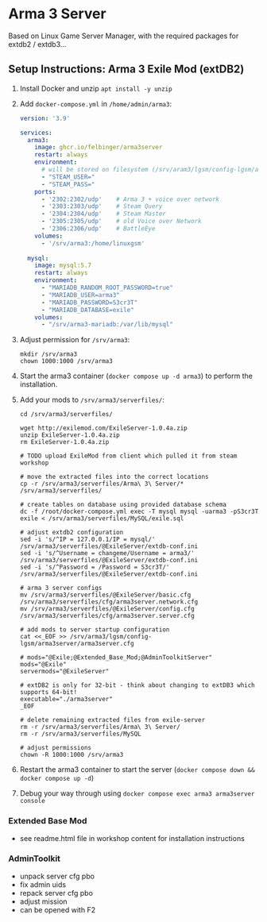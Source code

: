 # Arma 3 Server
Based on Linux Game Server Manager, with the required packages for extdb2 / extdb3...

## Setup Instructions: Arma 3 Exile Mod (extDB2)
1. Install Docker and unzip `apt install -y unzip`
2. Add `docker-compose.yml` in `/home/admin/arma3`:
    ```yaml
    version: '3.9'

    services:
      arma3:
        image: ghcr.io/felbinger/arma3server
        restart: always
        environment:
          # will be stored on filesystem (/srv/aram3/lgsm/config-lgsm/arma3server/arma3server.cfg) during installation
          - "STEAM_USER="
          - "STEAM_PASS="
        ports:
          - '2302:2302/udp'    # Arma 3 + voice over network
          - '2303:2303/udp'    # Steam Query
          - '2304:2304/udp'    # Steam Master
          - '2305:2305/udp'    # old Voice over Network
          - '2306:2306/udp'    # BattleEye
        volumes:
          - '/srv/arma3:/home/linuxgsm'
          
      mysql:
        image: mysql:5.7
        restart: always
        environment:
          - "MARIADB_RANDOM_ROOT_PASSWORD=true"
          - "MARIADB_USER=arma3"
          - "MARIADB_PASSWORD=S3cr3T"
          - "MARIADB_DATABASE=exile"
        volumes:
          - "/srv/arma3-mariadb:/var/lib/mysql"
    ```

3. Adjust permission for `/srv/arma3`:
    ```shell
    mkdir /srv/arma3
    chown 1000:1000 /srv/arma3
    ```

4. Start the arma3 container (`docker compose up -d arma3`) to perform the installation.

5. Add your mods to `/srv/arma3/serverfiles/`:
    ```shell
    cd /srv/arma3/serverfiles/
    
    wget http://exilemod.com/ExileServer-1.0.4a.zip
    unzip ExileServer-1.0.4a.zip 
    rm ExileServer-1.0.4a.zip
    
    # TODO upload ExileMod from client which pulled it from steam workshop  
    
    # move the extracted files into the correct locations
    cp -r /srv/arma3/serverfiles/Arma\ 3\ Server/* /srv/arma3/serverfiles/

    # create tables on database using provided database schema
    dc -f /root/docker-compose.yml exec -T mysql mysql -uarma3 -pS3cr3T exile < /srv/arma3/serverfiles/MySQL/exile.sql
    
    # adjust extdb2 configuration
    sed -i 's/^IP = 127.0.0.1/IP = mysql/' /srv/arma3/serverfiles/@ExileServer/extdb-conf.ini
    sed -i 's/^Username = changeme/Username = arma3/' /srv/arma3/serverfiles/@ExileServer/extdb-conf.ini
    sed -i 's/^Password = /Password = S3cr3T/' /srv/arma3/serverfiles/@ExileServer/extdb-conf.ini

    # arma 3 server configs
    mv /srv/arma3/serverfiles/@ExileServer/basic.cfg /srv/arma3/serverfiles/cfg/arma3server.network.cfg
    mv /srv/arma3/serverfiles/@ExileServer/config.cfg /srv/arma3/serverfiles/cfg/arma3server.server.cfg 

    # add mods to server startup configuration
    cat <<_EOF >> /srv/arma3/lgsm/config-lgsm/arma3server/arma3server.cfg
    
    # mods="@Exile;@Extended_Base_Mod;@AdminToolkitServer"
    mods="@Exile"
    servermods="@ExileServer"
    
    # extDB2 is only for 32-bit - think about changing to extDB3 which supports 64-bit!
    executable="./arma3server"
    _EOF

    # delete remaining extracted files from exile-server
    rm -r /srv/arma3/serverfiles/Arma\ 3\ Server/
    rm -r /srv/arma3/serverfiles/MySQL
    
    # adjust permissions
    chown -R 1000:1000 /srv/arma3
    ```

6. Restart the arma3 container to start the server (`docker compose down && docker compose up -d`)

7. Debug your way through using `docker compose exec arma3 arma3server console`

### Extended Base Mod
* see readme.html file in workshop content for installation instructions

### AdminToolkit
* unpack server cfg pbo
* fix admin uids
* repack server cfg pbo
* adjust mission
* can be opened with F2
